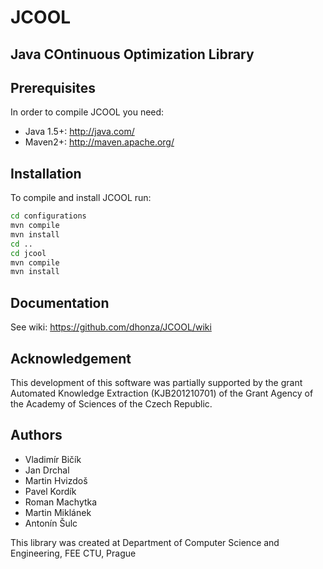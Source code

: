 # JCOOL
## Java COntinuous Optimization Library

## Prerequisites

In order to compile JCOOL you need:
  * Java 1.5+: http://java.com/
  * Maven2+: http://maven.apache.org/

## Installation

To compile and install JCOOL run:

```bash
cd configurations
mvn compile
mvn install
cd ..
cd jcool
mvn compile
mvn install
```

## Documentation

See wiki: https://github.com/dhonza/JCOOL/wiki

## Acknowledgement

This development of this software was partially supported by the grant Automated Knowledge Extraction (KJB201210701)
of the Grant Agency of the Academy of Sciences of the Czech Republic.

## Authors

  * Vladimír Bičík
  * Jan Drchal
  * Martin Hvizdoš
  * Pavel Kordík
  * Roman Machytka
  * Martin Miklánek
  * Antonín Šulc

This library was created at Department of Computer Science and Engineering, FEE CTU, Prague
